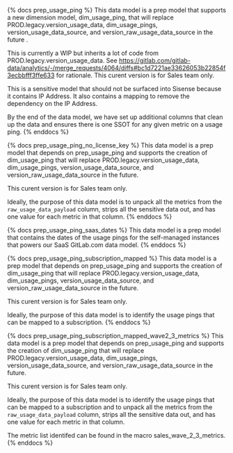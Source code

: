 {% docs prep_usage_ping %}
This data model is a prep model that supports a new dimension model, dim_usage_ping, that will replace PROD.legacy.version_usage_data, dim_usage_pings, version_usage_data_source, and version_raw_usage_data_source in the future . 

This is currently a WIP but inherits a lot of code from PROD.legacy.version_usage_data. See https://gitlab.com/gitlab-data/analytics/-/merge_requests/4064/diffs#bc1d7221ae33626053b22854f3ecbbfff3ffe633 for rationale. This curent version is for Sales team only. 

This is a sensitive model that should not be surfaced into Sisense because it contains IP Address. It also contains a mapping to remove the dependency on the IP Address. 

By the end of the data model, we have set up additional columns that clean up the data and ensures there is one SSOT for any given metric on a usage ping. 
{% enddocs %}


{% docs prep_usage_ping_no_license_key %}
This data model is a prep model that depends on prep_usage_ping and supports the creation of dim_usage_ping that will replace PROD.legacy.version_usage_data, dim_usage_pings, version_usage_data_source, and version_raw_usage_data_source in the future. 

This curent version is for Sales team only. 

Ideally, the purpose of this data model is to unpack all the metrics from the `raw_usage_data_payload` column, strips all the sensitive data out, and has one value for each metric in that column. 
{% enddocs %}


{% docs prep_usage_ping_saas_dates %}
This data model is a prep model that contains the dates of the usage pings for the self-managed instances that powers our SaaS GitLab.com data model. 
{% enddocs %}

{% docs prep_usage_ping_subscription_mapped %}
This data model is a prep model that depends on prep_usage_ping and supports the creation of dim_usage_ping that will replace PROD.legacy.version_usage_data, dim_usage_pings, version_usage_data_source, and version_raw_usage_data_source in the future. 

This curent version is for Sales team only. 

Ideally, the purpose of this data model is to identify the usage pings that can be mapped to a subscription. 
{% enddocs %}

{% docs prep_usage_ping_subscription_mapped_wave2_3_metrics %}
This data model is a prep model that depends on prep_usage_ping and supports the creation of dim_usage_ping that will replace PROD.legacy.version_usage_data, dim_usage_pings, version_usage_data_source, and version_raw_usage_data_source in the future. 

This curent version is for Sales team only. 

Ideally, the purpose of this data model is to identify the usage pings that can be mapped to a subscription and to unpack all the metrics from the `raw_usage_data_payload` column, strips all the sensitive data out, and has one value for each metric in that column. 

The metric list identifed can be found in the macro sales_wave_2_3_metrics.
{% enddocs %}
